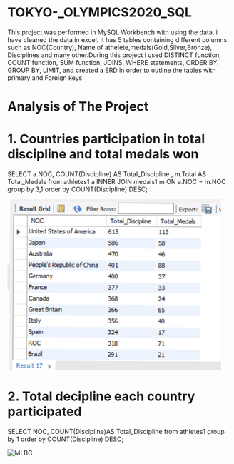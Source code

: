 # TOKYO-_OLYMPICS2020_SQL


This project was performed in MySQL Workbench with using the data. i have cleaned the data in excel. it has 5 tables containing different columns such as NOC(Country), Name of athelete,medals(Gold,Silver,Bronze), Disciplines and many other.During this project i used DISTINCT function, COUNT function, SUM function, JOINS, WHERE statements, ORDER BY, GROUP BY, LIMIT, and created a ERD in order to outline the tables with primary and Foreign keys.

# Analysis of The Project

# 1. Countries participation in total discipline and total medals won

   SELECT a.NOC, COUNT(Discipline) AS Total_Discipline , m.Total AS Total_Medals
   from athletes1 a
   INNER JOIN 
   medals1 m ON a.NOC = m.NOC
   group by 3,1
   order by COUNT(Discipline) DESC;

<img src = "https://github.com/abhilashapanchal22/TOKYO-_OLYMPICS2020_SQL/blob/main/Screenshot%20(31).png" alt = "MLBC">

# 2. Total decipline each country participated

   SELECT NOC, COUNT(Discipline)AS Total_Discipline
   from athletes1
   group by 1
   order by COUNT(Discipline) DESC;
   
   <img src = "" alt = "MLBC">
